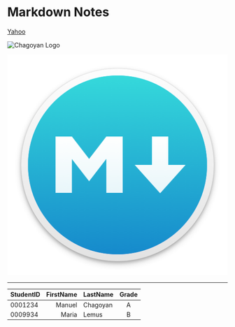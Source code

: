 # Markdown Notes

<!-- Link -->

[Yahoo](https://google.com/ 'Go to Yahoo')

<!-- Images -->

![Chagoyan Logo](https://chsserver01.org/img/namelogo2.png 'Chagoyan Logo')

![Markdown Logo](Images/logo.png)

---

<!-- Table -->

| StudentID | FirstName | LastName | Grade |
| --------- | --------: | :------- | :---: |
| 0001234   |    Manuel | Chagoyan |   A   |
| 0009934   |     Maria | Lemus    |   B   |
